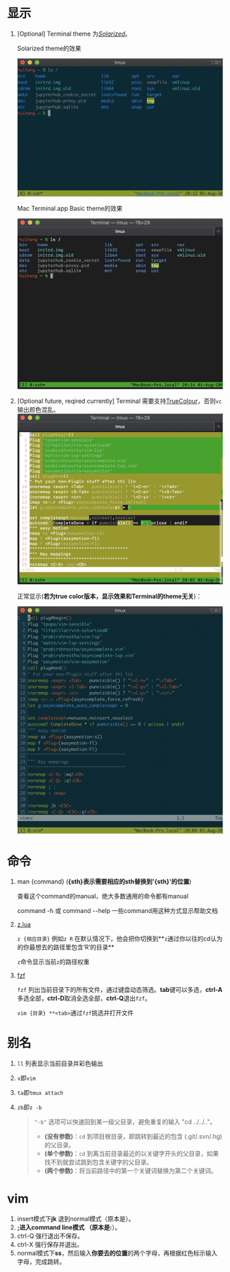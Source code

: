 # 显示

1. [Optional] Terminal theme 为[*Solarized*](http://www.baidu.com/link?url=PAJ5bqKnhn1nNk5rnehNeSz7Rp1kX1mhA38LTa9cnbA_fsRhoHQZIb3p_0ptLfCX)。

   Solarized theme的效果

   ![2](pic/2.png)

   Mac Terminal.app Basic theme的效果

   ![image-20200801201500317](pic/3.png)

2. [Optional future, reqired currently] Terminal 需要支持[TrueColour](https://gist.github.com/XVilka/8346728)，否则`vc`输出颜色混乱。![1](pic/1.png)

   正常显示(**若为true color版本，显示效果和Terminal的theme无关**)：

   ![2](pic/4.png)

# 命令

1. man {command} (**{sth}表示需要相应的sth替换到'{sth}'的位置**)

   查看这个command的manual，绝大多数通用的命令都有manual

   command -h 或 command --help 一些command用这种方式显示帮助文档

2. [z.lua](https://github.com/skywind3000/z.lua)

   `z {相应目录}` 例如`z R` 在默认情况下，他会把你切换到**`z`通过你以往的cd认为的你最想去的路径里包含‘R’的目录**

   `z`命令显示当前`z`的路径权重

3. [fzf](https://github.com/junegunn/fzf)

   `fzf` 列出当前目录下的所有文件，通过键盘动态筛选。**tab**键可以多选，**ctrl-A**多选全部，**ctrl-D**取消全选全部，**ctrl-Q**退出`fzf`。

   `vim {目录} **<tab>`通过`fzf`挑选并打开文件

# 别名

1. `ll` 列表显示当前目录并彩色输出

2. `v`即`vim`

3. `ta`即`tmux attach`

4. `zb`即`z -b`

   >`"-b"` 选项可以快速回到某一级父目录，避免重复的输入 "cd ../../.."。
   >
   >- **(没有参数)**：`cd` 到项目根目录，即跳转到最近的包含 (.git/.svn/.hg) 的父目录。
   >- **(单个参数)**：`cd` 到离当前目录最近的以关键字开头的父目录，如果找不到就尝试跳到包含关键字的父目录。
   >- **(两个参数)**：将当前路径中的第一个关键词替换为第二个关键词。

# vim

1. insert模式下**jk** 退到normal模式（原本是<ESC>）。
2. **;**进入command line模式 （原本是**:**）。
3. ctrl-Q 强行退出不保存。
4. ctrl-X 强行保存并退出。
5. normal模式下**ss**，然后输入**你要去的位置**的两个字母，再根据红色标示输入字母，完成跳转。